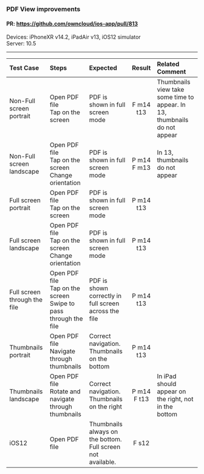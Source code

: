 ### PDF View improvements

#### PR: https://github.com/owncloud/ios-app/pull/813

Devices: iPhoneXR v14.2, iPadAir v13, iOS12 simulator<br>
Server: 10.5

---

 
| Test Case | Steps | Expected | Result | Related Comment | 
| :-------- | :---- | :------- | :----: | :-------------- |
| Non-Full screen portrait | Open PDF file<br>Tap on the screen | PDF is shown in full screen mode | F m14 t13 | Thumbnails view take some time to appear. In 13, thumbnails do not appear |  
| Non-Full screen landscape | Open PDF file<br>Tap on the screen<br>Change orientation | PDF is shown in full screen mode | P m14 F m13 |In 13, thumbnails do not appear  |   
| Full screen portrait | Open PDF file<br>Tap on the screen | PDF is shown in full screen mode | P m14 t13 | |  
| Full screen landscape | Open PDF file<br>Tap on the screen<br>Change orientation | PDF is shown in full screen mode | P m14 t13 | |  
| Full screen through the file | Open PDF file<br>Tap on the screen<br>Swipe to pass through the file | PDF is shown correctly in full screen across the file | P m14 t13 | |  
| Thumbnails portrait | Open PDF file<br>Navigate through thumbnails | Correct navigation. Thumbnails on the bottom | P m14 t13 | |  
| Thumbnails landscape | Open PDF file<br>Rotate and navigate through thumbnails | Correct navigation. Thumbnails on the right | P m14 F t13| In iPad should appear on the right, not in the bottom| |   
| iOS12 | Open PDF file | Thumbnails always on the bottom. Full screen not available.| F s12 |  | |  